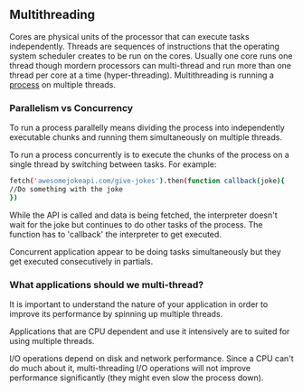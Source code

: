 ## Multithreading
Cores are physical units of the processor that can execute tasks independently. Threads are sequences of instructions that the operating system scheduler creates to be run on the cores. Usually one core runs one thread though mordern processors can multi-thread and run more than one thread per core at a time (hyper-threading). Multithreading is running a [process](https://www.geeksforgeeks.org/difference-between-process-and-thread/) on multiple threads.

### Parallelism vs Concurrency
To run a process parallelly means dividing the process into independently executable chunks and running them simultaneously on multiple threads. 

To run a process concurrently is to execute the chunks of the process on a single thread by switching between tasks. For example:

```bash
fetch('awesomejokeapi.com/give-jokes').then(function callback(joke){
//Do something with the joke
})
```
While the API is called and data is being fetched, the interpreter doesn't wait for the joke but continues to do other tasks of the process. The function has to 'callback' the interpreter to get executed. 

Concurrent application appear to be doing tasks simultaneously but they get executed consecutively in partials.

### What applications should we multi-thread?
It is important to understand the nature of your application in order to improve its performance by spinning up multiple threads.

Applications that are CPU dependent and use it intensively are to suited for using multiple threads.

I/O operations depend on disk and network performance. Since a CPU can't do much about it, multi-threading I/O operations will not improve performance significantly (they might even slow the process down).
